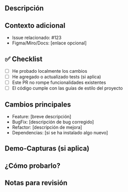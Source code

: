 ## Descripción

<!-- Explica brevemente qué hace este PR. Qué problema resuelve, qué funcionalidad añade o qué mejora. -->

## Contexto adicional

<!-- Si aplica: Enlaces a tickets, issues o conversaciones relacionadas. -->
- Issue relacionado: #123
- Figma/Miro/Docs: [enlace opcional]

## ✅ Checklist

- [ ] He probado localmente los cambios
- [ ] He agregado o actualizado tests (si aplica)
- [ ] Este PR no rompe funcionalidades existentes
- [ ] El código cumple con las guías de estilo del proyecto

## Cambios principales

<!-- Lista de cambios relevantes incluidos en este PR, cambios en documnetacion etc -->
- Feature: [breve descripción]
- BugFix: [descripción de bug corregido]
- Refactor: [descripción de mejora]
- Dependencias: [si se ha instalado algo nuevo]

## Demo-Capturas (si aplica)
<!-- Añade enlaces, capturas de pantalla, video si el cambio es visual -->

## ¿Cómo probarlo?
<!-- Instrucciones claras para probar este PR: comandos, rutas, datos de prueba, etc. -->

## Notas para revisión
<!-- ¿Algo que deba tenerse en cuenta al hacer code review? ¿Alguna duda abierta? -->
